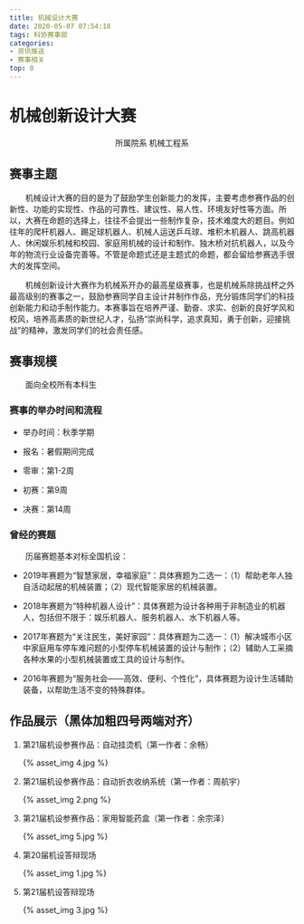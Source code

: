 ```yaml
---
title: 机械设计大赛
date: 2020-05-07 07:54:18
tags: 科协赛事部
categories:
- 资讯推送
- 赛事相关
top: 0
---
```


 # 机械创新设计大赛

<!-- more -->

 <p style="text-align:center;">所属院系 机械工程系</p>

 ## 赛事主题

&emsp;&emsp;机械设计大赛的目的是为了鼓励学生创新能力的发挥，主要考虑参赛作品的创新性、功能的实现性、作品的可靠性、建议性、易人性、环境友好性等方面。所以，大赛在命题的选择上，往往不会提出一些制作复杂，技术难度大的题目。例如往年的爬杆机器人、踢足球机器人、机械人运送乒乓球、堆积木机器人、跳高机器人、休闲娱乐机械和校园、家庭用机械的设计和制作、独木桥对抗机器人，以及今年的物流行业设备完善等。不管是命题式还是主题式的命题，都会留给参赛选手很大的发挥空间。

&emsp;&emsp;机械创新设计大赛作为机械系开办的最高星级赛事，也是机械系除挑战杯之外最高级别的赛事之一，鼓励参赛同学自主设计并制作作品，充分锻炼同学们的科技创新能力和动手制作能力。本赛事旨在培养严谨、勤奋、求实、创新的良好学风和校风，培养高素质的新世纪人才，弘扬“崇尚科学，追求真知，勇于创新，迎接挑战”的精神，激发同学们的社会责任感。

## 赛事规模

&emsp;&emsp;面向全校所有本科生

### 赛事的举办时间和流程

+ 举办时间：秋季学期

+ 报名：暑假期间完成

+ 零审：第1-2周

+ 初赛：第9周

+ 决赛：第14周

### 曾经的赛题

&emsp;&emsp;历届赛题基本对标全国机设：

+ 2019年赛题为“智慧家居，幸福家庭”：具体赛题为二选一：（1）帮助老年人独自活动起居的机械装置；（2）现代智能家居的机械装置。

+ 2018年赛题为“特种机器人设计”：具体赛题为设计各种用于非制造业的机器人，包括但不限于：娱乐机器人、服务机器人、水下机器人等。

+ 2017年赛题为“关注民生，美好家园”：具体赛题为二选一：（1）解决城市小区中家庭用车停车难问题的小型停车机械装置的设计与制作；（2）辅助人工采摘各种水果的小型机械装置或工具的设计与制作。

+ 2016年赛题为“服务社会——高效、便利、个性化”，具体赛题为设计生活辅助装备，以帮助生活不变的特殊群体。

## 作品展示（黑体加粗四号两端对齐）

1. 第21届机设参赛作品：自动挂烫机（第一作者：余畅）

   {% asset_img 4.jpg %}

2. 第21届机设参赛作品：自动折衣收纳系统（第一作者：周航宇）

   {% asset_img 2.png %}

3. 第21届机设参赛作品：家用智能药盒（第一作者：余宗泽）

   {% asset_img 5.jpg %}

4. 第20届机设答辩现场

   {% asset_img 1.jpg %}

5. 第21届机设答辩现场

   {% asset_img 3.jpg %}

 